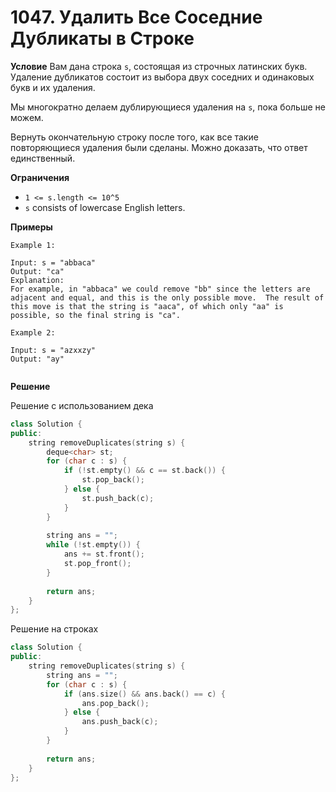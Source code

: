 # 1047. Удалить Все Соседние Дубликаты в Строке

**Условие**
Вам дана строка `s`, состоящая из строчных латинских букв. Удаление дубликатов состоит из выбора двух соседних и одинаковых букв и их удаления.

Мы многократно делаем дублирующиеся удаления на `s`, пока больше не можем.

Вернуть окончательную строку после того, как все такие повторяющиеся удаления были сделаны. Можно доказать, что ответ единственный.

**Ограничения**
- `1 <= s.length <= 10^5`
- `s` consists of lowercase English letters.


**Примеры**
```
Example 1:

Input: s = "abbaca"
Output: "ca"
Explanation: 
For example, in "abbaca" we could remove "bb" since the letters are adjacent and equal, and this is the only possible move.  The result of this move is that the string is "aaca", of which only "aa" is possible, so the final string is "ca".

Example 2:

Input: s = "azxxzy"
Output: "ay"
 
```


**Решение**

Решение с использованием дека

```C++
class Solution {
public:
    string removeDuplicates(string s) {
        deque<char> st;
        for (char c : s) {
            if (!st.empty() && c == st.back()) {
                st.pop_back();
            } else {
                st.push_back(c);
            }
        }
        
        string ans = "";
        while (!st.empty()) {
            ans += st.front();
            st.pop_front();
        }
        
        return ans;
    }
};
```

Решение на строках
```C++
class Solution {
public:
    string removeDuplicates(string s) {     
        string ans = "";
        for (char c : s) {
            if (ans.size() && ans.back() == c) {
                ans.pop_back();
            } else {
                ans.push_back(c);
            }
        }
        
        return ans;
    }
};
```






 


 


